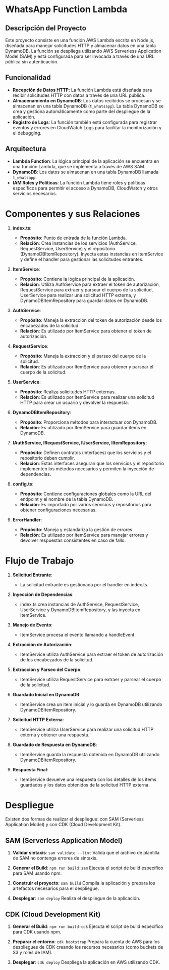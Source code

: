 # WhatsApp Function Lambda

## Descripción del Proyecto

Este proyecto consiste en una función AWS Lambda escrita en Node.js, diseñada para manejar solicitudes HTTP y almacenar datos en una tabla DynamoDB. La función se despliega utilizando AWS Serverless Application Model (SAM) y está configurada para ser invocada a través de una URL pública sin autenticación.

## Funcionalidad

- **Recepción de Datos HTTP**: La función Lambda está diseñada para recibir solicitudes HTTP con datos a través de una URL pública.
- **Almacenamiento en DynamoDB**: Los datos recibidos se procesan y se almacenan en una tabla DynamoDB (`t_whatsapp`). La tabla DynamoDB se crea y gestiona automáticamente como parte del despliegue de la aplicación.
- **Registro de Logs**: La función también está configurada para registrar eventos y errores en CloudWatch Logs para facilitar la monitorización y el debugging.

## Arquitectura

- **Lambda Function**: La lógica principal de la aplicación se encuentra en una función Lambda, que se implementa a través de AWS SAM.
- **DynamoDB**: Los datos se almacenan en una tabla DynamoDB llamada `t_whatsapp`.
- **IAM Roles y Políticas**: La función Lambda tiene roles y políticas específicos para permitir el acceso a DynamoDB, CloudWatch y otros servicios necesarios.

# Componentes y sus Relaciones

1. **index.ts**:

   - **Propósito**: Punto de entrada de la función Lambda.
   - **Relación**: Crea instancias de los servicios (AuthService, RequestService, UserService) y el repositorio (DynamoDBItemRepository). Inyecta estas instancias en ItemService y define el handler para gestionar las solicitudes entrantes.

2. **ItemService**:

   - **Propósito**: Contiene la lógica principal de la aplicación.
   - **Relación**: Utiliza AuthService para extraer el token de autorización, RequestService para extraer y parsear el cuerpo de la solicitud, UserService para realizar una solicitud HTTP externa, y DynamoDBItemRepository para guardar datos en DynamoDB.

3. **AuthService**:

   - **Propósito**: Maneja la extracción del token de autorización desde los encabezados de la solicitud.
   - **Relación**: Es utilizado por ItemService para obtener el token de autorización.

4. **RequestService**:

   - **Propósito**: Maneja la extracción y el parseo del cuerpo de la solicitud.
   - **Relación**: Es utilizado por ItemService para obtener y parsear el cuerpo de la solicitud.

5. **UserService**:

   - **Propósito**: Realiza solicitudes HTTP externas.
   - **Relación**: Es utilizado por ItemService para realizar una solicitud HTTP para crear un usuario y devolver la respuesta.

6. **DynamoDBItemRepository**:

   - **Propósito**: Proporciona métodos para interactuar con DynamoDB.
   - **Relación**: Es utilizado por ItemService para guardar items en DynamoDB.

7. **IAuthService, IRequestService, IUserService, IItemRepository**:

   - **Propósito**: Definen contratos (interfaces) que los servicios y el repositorio deben cumplir.
   - **Relación**: Estas interfaces aseguran que los servicios y el repositorio implementen los métodos necesarios y permiten la inyección de dependencias.

8. **config.ts**:

   - **Propósito**: Contiene configuraciones globales como la URL del endpoint y el nombre de la tabla DynamoDB.
   - **Relación**: Es importado por varios servicios y repositorios para obtener configuraciones necesarias.

9. **ErrorHandler**:
   - **Propósito**: Maneja y estandariza la gestión de errores.
   - **Relación**: Es utilizado por ItemService para manejar errores y devolver respuestas consistentes en caso de fallo.

# Flujo de Trabajo

1. **Solicitud Entrante**:

   - La solicitud entrante es gestionada por el handler en index.ts.

2. **Inyección de Dependencias**:

   - index.ts crea instancias de AuthService, RequestService, UserService y DynamoDBItemRepository, y las inyecta en ItemService.

3. **Manejo de Evento**:

   - ItemService procesa el evento llamando a handleEvent.

4. **Extracción de Autorización**:

   - ItemService utiliza AuthService para extraer el token de autorización de los encabezados de la solicitud.

5. **Extracción y Parseo del Cuerpo**:

   - ItemService utiliza RequestService para extraer y parsear el cuerpo de la solicitud.

6. **Guardado Inicial en DynamoDB**:

   - ItemService crea un item inicial y lo guarda en DynamoDB utilizando DynamoDBItemRepository.

7. **Solicitud HTTP Externa**:

   - ItemService utiliza UserService para realizar una solicitud HTTP externa y obtener una respuesta.

8. **Guardado de Respuesta en DynamoDB**:

   - ItemService guarda la respuesta obtenida en DynamoDB utilizando DynamoDBItemRepository.

9. **Respuesta Final**:
   - ItemService devuelve una respuesta con los detalles de los items guardados y los datos obtenidos de la solicitud HTTP externa.

# Despliegue

Existen dos formas de realizar el despliegue: con SAM (Serverless Application Model) y con CDK (Cloud Development Kit).

## SAM (Serverless Application Model)

1. **Validar sintaxis**:
   `sam validate --lint`
   Valida que el archivo de plantilla de SAM no contenga errores de sintaxis.

2. **Generar el Build**:
   `npm run build:sam`
   Ejecuta el script de build específico para SAM usando npm.

3. **Construir el proyecto**:
   `sam build`
   Compila la aplicación y prepara los artefactos necesarios para el despliegue.

4. **Desplegar**:
   `sam deploy`
   Realiza el despliegue de la aplicación.

## CDK (Cloud Development Kit)

1. **Generar el Build**:
   `npm run build:cdk`
   Ejecuta el script de build específico para CDK usando npm.

2. **Preparar el entorno**:
   `cdk bootstrap`
   Prepara la cuenta de AWS para los despliegues de CDK creando los recursos necesarios (como buckets de S3 y roles de IAM).

3. **Desplegar**:
   `cdk deploy`
   Despliega la aplicación en AWS utilizando CDK.
